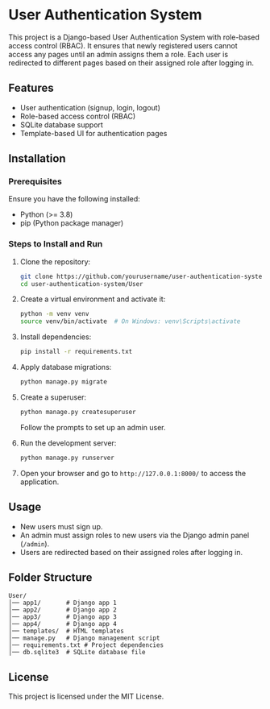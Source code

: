# User Authentication System

This project is a Django-based User Authentication System with role-based access control (RBAC). It ensures that newly registered users cannot access any pages until an admin assigns them a role. Each user is redirected to different pages based on their assigned role after logging in.

## Features
- User authentication (signup, login, logout)
- Role-based access control (RBAC)
- SQLite database support
- Template-based UI for authentication pages

## Installation
### Prerequisites
Ensure you have the following installed:
- Python (>= 3.8)
- pip (Python package manager)

### Steps to Install and Run
1. Clone the repository:
   ```sh
   git clone https://github.com/yourusername/user-authentication-system.git
   cd user-authentication-system/User
   ```
2. Create a virtual environment and activate it:
   ```sh
   python -m venv venv
   source venv/bin/activate  # On Windows: venv\Scripts\activate
   ```
3. Install dependencies:
   ```sh
   pip install -r requirements.txt
   ```
4. Apply database migrations:
   ```sh
   python manage.py migrate
   ```
5. Create a superuser:
   ```sh
   python manage.py createsuperuser
   ```
   Follow the prompts to set up an admin user.

6. Run the development server:
   ```sh
   python manage.py runserver
   ```
7. Open your browser and go to `http://127.0.0.1:8000/` to access the application.

## Usage
- New users must sign up.
- An admin must assign roles to new users via the Django admin panel (`/admin`).
- Users are redirected based on their assigned roles after logging in.

## Folder Structure
```
User/
│── app1/       # Django app 1
│── app2/       # Django app 2
│── app3/       # Django app 3
│── app4/       # Django app 4
│── templates/  # HTML templates
│── manage.py   # Django management script
│── requirements.txt # Project dependencies
│── db.sqlite3  # SQLite database file
```
## License
This project is licensed under the MIT License.
